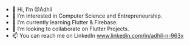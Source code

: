 - 👋 Hi, I’m @Adhil 
- 👀 I’m interested in Computer Science and Entrepreneurship.
- 🌱 I’m currently learning Flutter & Firebase.
- 💞️ I’m looking to collaborate on Flutter Projects.
- 📫 You can reach me on LinkedIn www.linkedin.com/in/adhil-n-963x

<!---
Adhil-4dh11/Adhil-4dh11 is a ✨ special ✨ repository because its `README.md` (this file) appears on your GitHub profile.
You can click the Preview link to take a look at your changes.
--->
